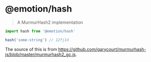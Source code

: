 ﻿# @emotion/hash

> A MurmurHash2 implementation

```jsx
import hash from '@emotion/hash'

hash('some-string') // 12fj1d
```

The source of this is from https://github.com/garycourt/murmurhash-js/blob/master/murmurhash2_gc.js.


